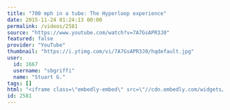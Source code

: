 ```yaml
---
title: "700 mph in a tube: The Hyperloop experience"
date: 2015-11-24 01:24:13 00:00
permalink: /videos/2581
source: "https://www.youtube.com/watch?v=7A7GsAPR3J0"
featured: false
provider: "YouTube"
thumbnail: "https://i.ytimg.com/vi/7A7GsAPR3J0/hqdefault.jpg"
user:
  id: 1667
  username: "sbgriffi"
  name: "Stuart G."
tags: []
html: "<iframe class=\"embedly-embed\" src=\"//cdn.embedly.com/widgets/media.html?src=https%3A%2F%2Fwww.youtube.com%2Fembed%2F7A7GsAPR3J0%3Fwmode%3Dtransparent%26feature%3Doembed&wmode=transparent&url=https%3A%2F%2Fwww.youtube.com%2Fwatch%3Fv%3D7A7GsAPR3J0&image=https%3A%2F%2Fi.ytimg.com%2Fvi%2F7A7GsAPR3J0%2Fhqdefault.jpg&key=daaebf4d9cdd46779200162d0ca86e20&type=text%2Fhtml&schema=youtube\" width=\"854\" height=\"480\" scrolling=\"no\" frameborder=\"0\" allowfullscreen></iframe>"
id: 2581
---
```


